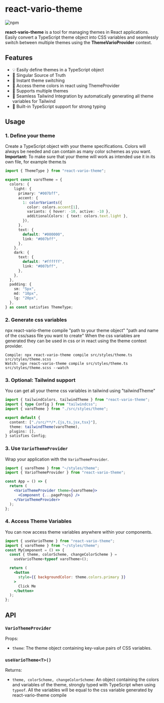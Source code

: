 # react-vario-theme

![npm](https://img.shields.io/npm/v/react-vario-theme)

**react-vario-theme** is a tool for managing themes in React applications. Easily convert a TypeScript theme object into CSS variables and seamlessly switch between multiple themes using the **ThemeVarioProvider** context.

## Features

- 💡 Easily define themes in a TypeScript object
- 🌟 Singular Source of Truth
- 🔄 Instant theme switching
- 🎨 Access theme colors in react using ThemeProvider
- 💫 Supports multiple themes
- 🌈 Seamless Tailwind Integration by automatically generating all theme variables for Tailwind
- 🤖 Built-in TypeScript support for strong typing

## Usage

### 1. Define your theme

Create a TypeScript object with your theme specifications. Colors will always be needed and can contain as many color schemes as you want. **Important:** To make sure that your theme will work as intended use it in its own file, for example theme.ts

```typescript
import { ThemeType } from "react-vario-theme";

export const varoTheme = {
  colors: {
    light: {
      primary: "#007bff",
      accent: {
        1: colorVariants({
          color: colors.accent[1],
          variants: { hover: -10, active: -10 },
          additionalColors: { text: colors.text.light },
        }),
      },
      text: {
        default: "#000000",
        link: "#007bff",
      },
    },
    dark: {
      text: {
        default: "#ffffff",
        link: "#007bff",
      },
    },
  },
  padding: {
    sm: "5px",
    md: "10px",
    lg: "20px",
  },
} as const satisfies ThemeType;
```

### 2. Generate css variables

npx react-vario-theme compile "path to your theme object" "path and name of the css/sass file you want to create"
When the css variables are generated they can be used in css or in react using the theme context provider.

```
Compile: npx react-vario-theme compile src/styles/theme.ts src/styles/theme.scss
Watch: npx react-vario-theme compile src/styles/theme.ts src/styles/theme.scss --watch
```

### 3. Optional: Tailwind support

You can get all your theme css variables in tailwind using "tailwindTheme"

```typescript
import { tailwindColors, tailwindTheme } from "react-vario-theme";
import { type Config } from "tailwindcss";
import { varoTheme } from "./src/styles/theme";

export default {
  content: ["./src/**/*.{js,ts,jsx,tsx}"],
  theme: tailwindTheme(varoTheme),
  plugins: [],
} satisfies Config;
```

### 3. Use `VarioThemeProvider`

Wrap your application with the `VarioThemeProvider`.

```jsx
import { varoTheme } from "~/styles/theme";
import { VarioThemeProvider } from "react-vario-theme";

const App = () => {
  return (
    <VarioThemeProvider theme={varoTheme}>
      <Component {...pageProps} />
    </VarioThemeProvider>
  );
};
```

### 4. Access Theme Variables

You can now access theme variables anywhere within your components.

```jsx
import { useVarioTheme } from "react-vario-theme";
import { varoTheme } from "~/styles/theme";
const MyComponent = () => {
  const { theme, colorScheme, changeColorScheme } =
    useVarioTheme<typeof varoTheme>();

  return (
    <button
      style={{ backgroundColor: theme.colors.primary }}
    >
      Click Me
    </button>
  );
};
```

## API

### `VarioThemeProvider`

Props:

- `theme`: The theme object containing key-value pairs of CSS variables.

### `useVarioTheme<T>()`

Returns:

- `theme, colorScheme, changeColorScheme`: An object containing the colors and variables of the theme, strongly typed with TypeScript when using `typeof`. All the variables will be equal to the css variable generated by react-vario-theme compile
